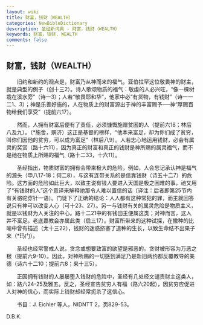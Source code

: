 ```yaml
---
layout: wiki
title: 财富，钱财（WEALTH）
categories: NewBibleDictionary
description: 圣经新词典 - 财富，钱财（WEALTH）
keywords: 财富，钱财, WEALTH
comments: false
---
```


## 财富，钱财（WEALTH）

　　旧约和新约的观点是，财富乃从神而来的福气。亚伯拉罕这位敬畏神的财主，就是典型的例子（创十三2）。诗人歌颂物质的福气：敬虔的人必兴旺，“像一棵树栽在溪水旁”（诗一3）；人若“敬畏耶和华”，他家中必“有货物，有钱财”（诗一一二1、3）；神是乐善好施的，人在物质上的财富源出于神的丰富赐予──神“厚赐百物给我们享受”（提前六17）。

　　然而，人拥有财富后便有了责任，必须慷慨施赠贫困的人（提前六18；林后八及九）。（*施舍，赒济）这正是基督的榜样，“他本来富足，却为你们成了贫穷，叫你们因他的贫穷，可以成为富足”（林后八9）。人若忠心地运用钱财，必会有属灵的奖赏（路十六11），因为真正的财富和真正的钱财是神所赐的属灵福气，而不是祂在物质上所赐的福气（路十二33，十六11）。

　　圣经指出，物质财富的拥有会带来极大的危险，例如，人会忘记承认神是福气的源头（申八17-18；何二8），与这有连带关系的是信靠钱财（诗五十二7）的危险。这方面的危险如此巨大，以致主说有钱人要进入天国是极之困难的事，祂又用了“有钱财的人”这个意译来解释祂那令人难以置信的话〔译注：后者即第25节内有关骆驼穿针一语〕。门徒下了正确的结论：人人都有这种常犯的罪，而主就回答说只有神可以改变人心（可十23、27）。另一与钱财有关的属灵危险是物质主义，就是以钱财为人关注的中心。路十二21中的有钱田主便属这类；对神而言，这人并不富足。老底嘉教会亦属此类（启三17）。财富所带来的这种试探，在撒种的比喻中曾有描述（太十三22），钱财的迷惑挤塞了道种的生长，以致生命结不出果子来（*玛门）。

　　圣经也经常警戒人说，贪念或想要致富的欲望是邪恶的。贪财被形容为万恶之根（提前六9-10）。因此，对神所赐的一切感到满足乃是新旧两约都反覆教导的美德（诗六十二10；提前六8；来十三5）。

　　正因拥有钱财的人屡屡堕入钱财的危险中，圣经有几处经文谴责财主这类人，如：路六24-25及雅五。反之，圣经宣告贫穷人有福（路六20起），因贫穷应促进人对神的信心，而实际上钱财却经常扼杀了这信心。

　　书目：J. Eichler 等人，NIDNTT 2，页829-53。

D.B.K.








